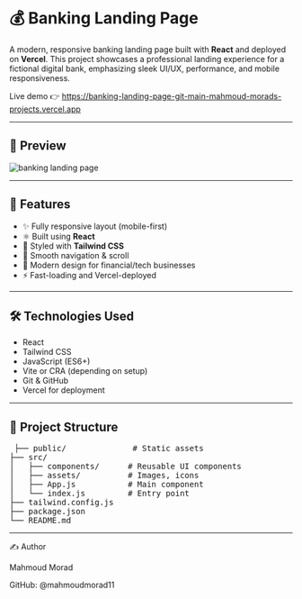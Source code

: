 
# 💰 Banking Landing Page

A modern, responsive banking landing page built with **React** and deployed on **Vercel**. This project showcases a professional landing experience for a fictional digital bank, emphasizing sleek UI/UX, performance, and mobile responsiveness.

Live demo 👉 https://banking-landing-page-git-main-mahmoud-morads-projects.vercel.app

---

## 📸 Preview
![banking landing page](https://github.com/user-attachments/assets/176ffb97-b69f-47d8-ac4b-1293e74b6543)

---

## 🚀 Features

- ✨ Fully responsive layout (mobile-first)
- ⚛️ Built using **React**
- 🎨 Styled with **Tailwind CSS**
- 🧭 Smooth navigation & scroll
- 💼 Modern design for financial/tech businesses
- ⚡ Fast-loading and Vercel-deployed

---

## 🛠️ Technologies Used

- React
- Tailwind CSS
- JavaScript (ES6+)
- Vite or CRA (depending on setup)
- Git & GitHub
- Vercel for deployment

---

## 📂 Project Structure

<pre> ├── public/              # Static assets
├── src/
│   ├── components/      # Reusable UI components
│   ├── assets/          # Images, icons
│   ├── App.js           # Main component
│   └── index.js         # Entry point
├── tailwind.config.js
├── package.json
└── README.md </pre>



---
✍️ Author

Mahmoud Morad

GitHub: @mahmoudmorad11
